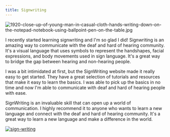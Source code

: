 ```yaml
---
title: Signwriting
---
```


![1920-close-up-of-young-man-in-casual-cloth-hands-writing-down-on-the-notepad-notebook-using-ballpoint-pen-on-the-table.jpg](/1920-close-up-of-young-man-in-casual-cloth-hands-writing-down-on-the-notepad-notebook-using-ballpoint-pen-on-the-table.jpg)

I recently started learning signwriting and I'm so glad I did! Signwriting is an amazing way to communicate with the deaf and hard of hearing community. It's a visual language that uses symbols to represent the handshapes, facial expressions, and body movements used in sign language. It's a great way to bridge the gap between hearing and non-hearing people.

I was a bit intimidated at first, but the SignWriting website made it really easy to get started. They have a great selection of tutorials and resources that make it easy to learn the basics. I was able to pick up the basics in no time and now I'm able to communicate with deaf and hard of hearing people with ease.

SignWriting is an invaluable skill that can open up a world of communication. I highly recommend it to anyone who wants to learn a new language and connect with the deaf and hard of hearing community. It's a great way to learn a new language and make a difference in the world.

[![sign-writing](<https://dabuttonfactory.com/button.png?t=CHECK+SERVICE&f=Noto+Sans-Bold&ts=26&tc=fff&hp=45&vp=20&c=11&bgt=unicolored&bgc=4bd42f>)](<https://www.bark.com/?a_aid=5d2d0e83cdc3>)